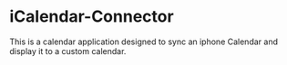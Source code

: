 # iCalendar-Connector
This is a calendar application designed to sync an iphone Calendar and display it to a custom calendar. 
